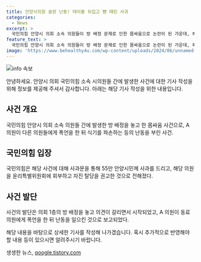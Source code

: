 ```yaml
---
title: 안양시의원 술판 난동! 테이블 뒤집고 뺨 때린 사과
categories:
  - News
excerpt: >
  국민의힘 안양시 의회 소속 의원들이 방 배정 문제로 인한 몸싸움으로 논란이 된 가운데, 해당 의원이 윤리특위에 회부되었고 탈당 권고를 받았다. 이에 국민의힘이 입장문을 통해 55만 안양시민에게 사과를 전하고, 사건을 매우 무겁게 받아들이며 윤리특별위원회에 중징계를 요청하고 자진 탈당을 권고했다고 밝혔다. 또한, 식당에서의 난행에 대해 사과하고 체질개선을 다짐했다. 사건 발단은 의회 내 방 배정을 놓고 발생한 논쟁으로, A 의원이 폭언과 난동을 일으킨 것으로 전해졌으며, 관련하여 여러 의원들이 주장하고 있다. 해당 식당 주인에게 사과하고 파손한 식기 비용 등을 추가로 더 지불했다고 한다.
feature_text: >
  국민의힘 안양시 의회 소속 의원들이 방 배정 문제로 인한 몸싸움으로 논란이 된 가운데, 해당 의원이 윤리특위에 회부되었고 탈당 권고를 받았다. 이에 국민의힘이 입장문을 통해 55만 안양시민에게 사과를 전하고, 사건을 매우 무겁게 받아들이며 윤리특별위원회에 중징계를 요청하고 자진 탈당을 권고했다고 밝혔다. 또한, 식당에서의 난행에 대해 사과하고 체질개선을 다짐했다. 사건 발단은 의회 내 방 배정을 놓고 발생한 논쟁으로, A 의원이 폭언과 난동을 일으킨 것으로 전해졌으며, 관련하여 여러 의원들이 주장하고 있다. 해당 식당 주인에게 사과하고 파손한 식기 비용 등을 추가로 더 지불했다고 한다.
image: 'https://www.behealthy4u.com/wp-content/uploads/2024/06/unnamed-file.png'
---
```


<p><img src="https://www.behealthy4u.com/wp-content/uploads/2024/06/unnamed-file.png" alt="info 속보" /></p>

<p>안녕하세요. 안양시 의회 국민의힘 소속 시의원들 간에 발생한 사건에 대한 기사 작성을 위해 정보를 제공해 주셔서 감사합니다. 아래는 해당 기사 작성을 위한 내용입니다.</p>

<h2 data-ke-size="size26">사건 개요</h2>

<p>국민의힘 안양시 의회 소속 의원들 간에 발생한 방 배정을 놓고 한 몸싸움 사건으로, A 의원이 다른 의원들에게 폭언을 한 뒤 식기를 파손하는 등의 난동을 부린 사건.</p>

<h2 data-ke-size="size26">국민의힘 입장</h2>

<p>국민의힘은 해당 사건에 대해 사과문을 통해 55만 안양시민께 사과를 드리고, 해당 의원을 윤리특별위원회에 회부하고 자진 탈당을 권고한 것으로 전해졌다.</p>

<h2 data-ke-size="size26">사건 발단</h2>

<p>사건의 발단은 의회 1층의 방 배정을 놓고 의견이 갈리면서 시작되었고, A 의원이 동료 의원에게 폭언을 한 뒤 난동을 일으킨 것으로 보고되었다.</p>

<p>해당 내용을 바탕으로 상세한 기사를 작성해 나가겠습니다. 혹시 추가적으로 반영해야 할 내용 등이 있으시면 알려주시기 바랍니다.</p>
생생한 뉴스, <a href="https://qoogle.tistory.com" rel="dofollow">qoogle.tistory.com</a>


